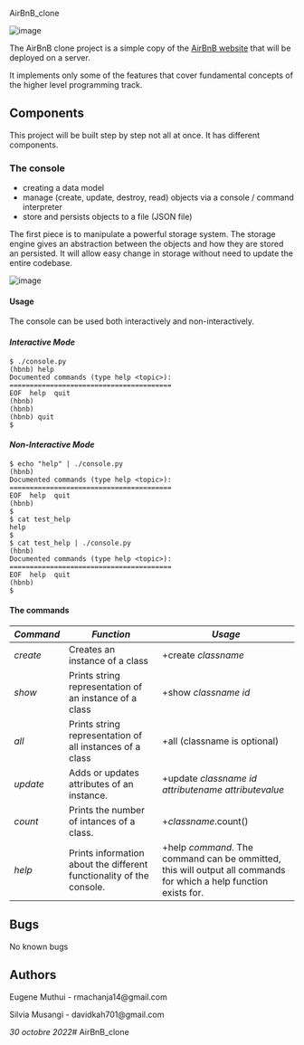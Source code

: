  AirBnB_clone

![image](https://user-images.githubusercontent.com/27401241/123797101-816aac80-d8ee-11eb-8aac-13362397f7fa.png)


The AirBnB clone project is a simple copy of the [AirBnB website](https://alx-intranet.hbtn.io/rltoken/m8g02HcD2ovrl_K-zulYBw) that will be deployed on a server.

It implements only some of the features that cover fundamental concepts of the higher level programming track.

## Components

This project will be built step by step not all at once. It has different components.

### The console
-  creating a data model
-  manage (create, update, destroy, read) objects via a console / command interpreter
-  store and persists objects to a file (JSON file)

The first piece is to manipulate a powerful storage system. The storage engine gives an abstraction between the objects and how they are stored an persisted. It will allow easy change in storage without need to update the entire codebase.

![image](https://user-images.githubusercontent.com/27401241/123797176-96dfd680-d8ee-11eb-9414-ee496ec466e3.png)

#### Usage

The console can be used both interactively and non-interactively.


#### *Interactive Mode*
```
$ ./console.py
(hbnb) help
Documented commands (type help <topic>):
========================================
EOF  help  quit
(hbnb) 
(hbnb) 
(hbnb) quit
$
```


#### *Non-Interactive Mode*
```
$ echo "help" | ./console.py
(hbnb)
Documented commands (type help <topic>):
========================================
EOF  help  quit
(hbnb) 
$
$ cat test_help
help
$
$ cat test_help | ./console.py
(hbnb)
Documented commands (type help <topic>):
========================================
EOF  help  quit
(hbnb) 
$
```

#### The commands

*Command*  |  *Function*                                 |  *Usage* 
-----------|---------------------------------------------|-----------
_create_   | Creates an instance of a class              | +create _classname_
_show_     | Prints string representation of an instance of a class | +show _classname_ _id_
_all_      | Prints string representation of all instances of a class | +all (classname is optional)
_update_   | Adds or updates attributes of an instance. | +update _classname_ _id_ _attributename_ _attributevalue_
_count_    | Prints the number of intances of a class. | +_classname_.count()
_help_     | Prints information about the different functionality of the console. | +help _command_. The command can be ommitted, this will output all commands for which a help function exists for.


## Bugs

No known bugs

## Authors

<p>Eugene Muthui - rmachanja14@gmail.com</p>
<p>Silvia Musangi - davidkah701@gmail.com</p>






_30 octobre 2022_# AirBnB_clone
